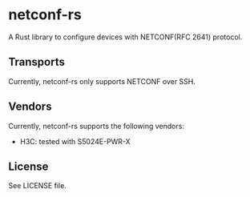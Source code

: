 # netconf-rs

A Rust library to configure devices with NETCONF(RFC 2641) protocol.

## Transports

Currently, netconf-rs only supports NETCONF over SSH.

## Vendors

Currently, netconf-rs supports the following vendors:

- H3C: tested with S5024E-PWR-X

## License

See LICENSE file.
